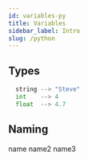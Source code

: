 ```yaml
---
id: variables-py
title: Variables
sidebar_label: Intro
slug: /python
---
```


## Types
```python
  string --> "Steve"
  int    --> 4
  float  --> 4.7
```

## Naming
name
name2
name3
